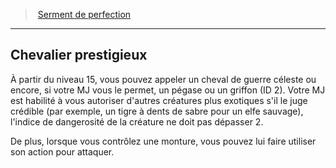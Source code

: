 ﻿---
!Generic
Id: paladin_perfection_hd.md#chevalier-prestigieux
ParentLink: paladin_perfection_hd.md#serment-de-perfection
Name: Chevalier prestigieux
ParentName: Serment de perfection
NameLevel: 2
Attributes: {}
---
> [Serment de perfection](hd_paladin_perfection.md)

---

## Chevalier prestigieux

À partir du niveau 15, vous pouvez appeler un cheval de guerre céleste ou encore, si votre MJ vous le permet, un pégase ou un griffon (ID 2). Votre MJ est habilité à vous autoriser d'autres créatures plus exotiques s'il le juge crédible (par exemple, un tigre à dents de sabre pour un elfe sauvage), l'indice de dangerosité de la créature ne doit pas dépasser 2.

De plus, lorsque vous contrôlez une monture, vous pouvez lui faire utiliser son action pour attaquer.

